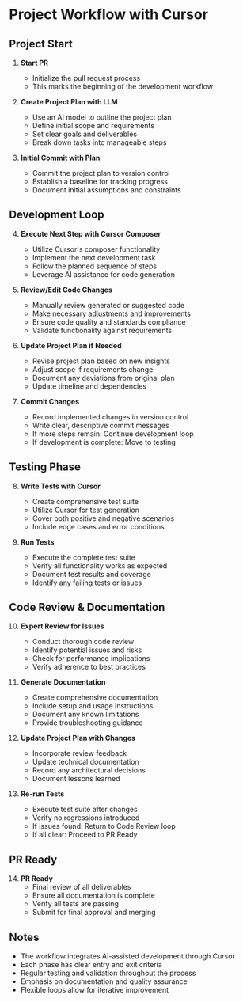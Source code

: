 # Project Workflow with Cursor

## Project Start

1. **Start PR**
   - Initialize the pull request process
   - This marks the beginning of the development workflow

2. **Create Project Plan with LLM**
   - Use an AI model to outline the project plan
   - Define initial scope and requirements
   - Set clear goals and deliverables
   - Break down tasks into manageable steps

3. **Initial Commit with Plan**
   - Commit the project plan to version control
   - Establish a baseline for tracking progress
   - Document initial assumptions and constraints

## Development Loop

4. **Execute Next Step with Cursor Composer**
   - Utilize Cursor's composer functionality
   - Implement the next development task
   - Follow the planned sequence of steps
   - Leverage AI assistance for code generation

5. **Review/Edit Code Changes**
   - Manually review generated or suggested code
   - Make necessary adjustments and improvements
   - Ensure code quality and standards compliance
   - Validate functionality against requirements

6. **Update Project Plan if Needed**
   - Revise project plan based on new insights
   - Adjust scope if requirements change
   - Document any deviations from original plan
   - Update timeline and dependencies

7. **Commit Changes**
   - Record implemented changes in version control
   - Write clear, descriptive commit messages
   - If more steps remain: Continue development loop
   - If development is complete: Move to testing

## Testing Phase

8. **Write Tests with Cursor**
   - Create comprehensive test suite
   - Utilize Cursor for test generation
   - Cover both positive and negative scenarios
   - Include edge cases and error conditions

9. **Run Tests**
   - Execute the complete test suite
   - Verify all functionality works as expected
   - Document test results and coverage
   - Identify any failing tests or issues

## Code Review & Documentation

10. **Expert Review for Issues**
    - Conduct thorough code review
    - Identify potential issues and risks
    - Check for performance implications
    - Verify adherence to best practices

11. **Generate Documentation**
    - Create comprehensive documentation
    - Include setup and usage instructions
    - Document any known limitations
    - Provide troubleshooting guidance

12. **Update Project Plan with Changes**
    - Incorporate review feedback
    - Update technical documentation
    - Record any architectural decisions
    - Document lessons learned

13. **Re-run Tests**
    - Execute test suite after changes
    - Verify no regressions introduced
    - If issues found: Return to Code Review loop
    - If all clear: Proceed to PR Ready

## PR Ready

14. **PR Ready**
    - Final review of all deliverables
    - Ensure all documentation is complete
    - Verify all tests are passing
    - Submit for final approval and merging

## Notes

- The workflow integrates AI-assisted development through Cursor
- Each phase has clear entry and exit criteria
- Regular testing and validation throughout the process
- Emphasis on documentation and quality assurance
- Flexible loops allow for iterative improvement